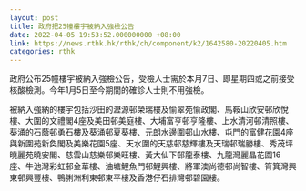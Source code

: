 ```yaml
---
layout: post
title: 政府把25幢樓宇被納入強檢公告
date: 2022-04-05 19:53:52.000000000 +08:00
link: https://news.rthk.hk/rthk/ch/component/k2/1642580-20220405.htm
categories: rthk
---
```


政府公布25幢樓宇被納入強檢公告，受檢人士需於本月7日、即星期四或之前接受核酸檢測。今年1月5日至今期間的確診人士則不用強檢。

被納入強納的樓宇包括沙田的瀝源邨榮瑞樓及愉翠苑愉政閣、馬鞍山欣安邨欣悅樓、大圍的文禮閣4座及美田邨美庭樓、大埔富亨邨亨隆樓、上水清河邨清照樓、葵涌的石蔭邨勇石樓及葵涌邨夏葵樓、元朗水邊圍邨山水樓、屯門的富健花園4座與新圍苑新奐閣及美樂花園5座、天水圍的天慈邨慈輝樓及天瑞邨瑞勝樓、秀茂坪曉麗苑曉安閣、慈雲山慈樂邨樂旺樓、黃大仙下邨龍泰樓、九龍灣麗晶花園16座、牛池灣彩虹邨金華樓、油塘鯉魚門邨鯉興樓、將軍澳尚德邨尚智樓、筲箕灣興東邨興豐樓、鴨脷洲利東邨東平樓及香港仔石排灣邨碧園樓。
